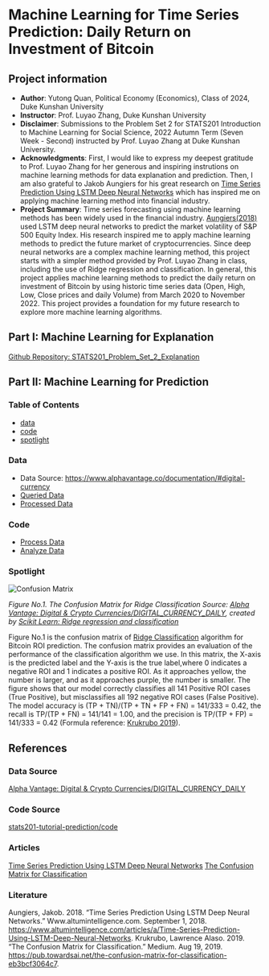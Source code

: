 # Machine Learning for Time Series Prediction: Daily Return on Investment of Bitcoin
## Project information
- **Author**: Yutong Quan, Political Economy (Economics), Class of 2024, Duke Kunshan University
- **Instructor**: Prof. Luyao Zhang, Duke Kunshan University
- **Disclaimer**: Submissions to the Problem Set 2 for STATS201 Introduction to Machine Learning for Social Science, 2022 Autumn Term (Seven Week - Second) instructed by Prof. Luyao Zhang at Duke Kunshan University.
- **Acknowledgments**: First, I would like to express my deepest gratitude to Prof. Luyao Zhang for her generous and inspiring instrutions on machine learning methods for data explanation and prediction. Then, I am also grateful to Jakob Aungiers for his great research on [Time Series Prediction Using LSTM Deep Neural Networks](https://www.altumintelligence.com/articles/a/Time-Series-Prediction-Using-LSTM-Deep-Neural-Networks) which has inspired me on applying machine learning method into financial industry.
- **Project Summary**: Time series forecasting using machine learning methods has been widely used in the financial industry. [Aungiers(2018)](https://www.altumintelligence.com/articles/a/Time-Series-Prediction-Using-LSTM-Deep-Neural-Networks) used LSTM deep neural networks to predict the market volatility of S&P 500 Equity Index. His research inspired me to apply machine learning methods to predict the future market of cryptocurrencies. Since deep neural networks are a complex machine learning method, this project starts with a simpler method provided by Prof. Luyao Zhang in class, including the use of Ridge regression and classification. In general, this project applies machine learning methods to predict the daily return on investment of Bitcoin by using historic time series data (Open, High, Low, Close prices and daily Volume) from March 2020 to November 2022. This project provides a foundation for my future research to explore more machine learning algorithms.

## Part I: Machine Learning for Explanation
[Github Repository: STATS201_Problem_Set_2_Explanation](https://github.com/yutongquan/STATS201_Problem_Set_2_Explanation)

## Part II: Machine Learning for Prediction

### Table of Contents
- [data](https://github.com/yutongquan/STATS201_Problem_Set_2/tree/main/Data)
- [code](https://github.com/yutongquan/STATS201_Problem_Set_2/tree/main/Code)
- [spotlight](https://github.com/yutongquan/STATS201_Problem_Set_2/tree/main/Spotlight)

### Data
- Data Source: https://www.alphavantage.co/documentation/#digital-currency
- [Queried Data](https://github.com/yutongquan/STATS201_Problem_Set_2/tree/main/Data/queried_data)
- [Processed Data](https://github.com/yutongquan/STATS201_Problem_Set_2/tree/main/Data/processed_data)

### Code
- [Process Data](https://github.com/yutongquan/STATS201_Problem_Set_2/blob/main/Code/Process_Data.ipynb)
- [Analyze Data](https://github.com/yutongquan/STATS201_Problem_Set_2/blob/main/Code/Analyze_Data.ipynb)

### Spotlight
![Confusion Matrix](https://github.com/yutongquan/STATS201_Problem_Set_2/blob/main/Spotlight/Confusion%20Matrix_Ridge%20Classfier.png)

*Figure No.1. The Confusion Matrix for Ridge Classification*
*Source: [Alpha Vantage: Digital & Crypto Currencies/DIGITAL_CURRENCY_DAILY](https://www.alphavantage.co/documentation/#digital-currency), created by [Scikit Learn: Ridge regression and classification](https://scikit-learn.org/stable/modules/linear_model.html#ridge-regression-and-classification)*

Figure No.1 is the confusion matrix of [Ridge Classification](https://scikit-learn.org/stable/modules/linear_model.html#ridge-regression-and-classification) algorithm for Bitcoin ROI prediction. The confusion matrix provides an evaluation of the performance of the classification algorithm we use. In this matrix, the X-axis is the predicted label and the Y-axis is the true label,where 0 indicates a negative ROI and 1 indicates a positive ROI. As it approaches yellow, the number is larger, and as it approaches purple, the number is smaller. The figure shows that our model correctly classifies all 141 Positive ROI cases (True Positive), but misclassifies all 192 negative ROI cases (False Positive). The model accuracy is (TP + TN)/(TP + TN + FP + FN) = 141/333 = 0.42, the recall is TP/(TP + FN) = 141/141 = 1.00, and the precision is TP/(TP + FP) = 141/333 = 0.42 (Formula reference: [Krukrubo 2019](https://pub.towardsai.net/the-confusion-matrix-for-classification-eb3bcf3064c7)).

## References

### Data Source
[Alpha Vantage: Digital & Crypto Currencies/DIGITAL_CURRENCY_DAILY](https://www.alphavantage.co/documentation/#digital-currency)
### Code Source
[stats201-tutorial-prediction/code](https://github.com/Rising-Stars-by-Sunshine/stats201-tutorial-prediction/tree/main/code)
### Articles
[Time Series Prediction Using LSTM Deep Neural Networks](https://www.altumintelligence.com/articles/a/Time-Series-Prediction-Using-LSTM-Deep-Neural-Networks)
[The Confusion Matrix for Classification](https://pub.towardsai.net/the-confusion-matrix-for-classification-eb3bcf3064c7)
### Literature
Aungiers, Jakob. 2018. “Time Series Prediction Using LSTM Deep Neural Networks.” Www.altumintelligence.com. September 1, 2018. https://www.altumintelligence.com/articles/a/Time-Series-Prediction-Using-LSTM-Deep-Neural-Networks.
Krukrubo, Lawrence Alaso. 2019. “The Confusion Matrix for Classification.” Medium. Aug 19, 2019. https://pub.towardsai.net/the-confusion-matrix-for-classification-eb3bcf3064c7.
